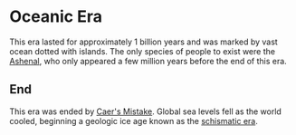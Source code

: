# Oceanic Era

This era lasted for approximately 1 billion years and was marked by vast ocean dotted with islands. The only species of people to exist were the [Ashenal](../../inhabitants/anthropoids/ashenal.md), who only appeared a few million years before the end of this era.

## End

This era was ended by [Caer's Mistake](../cataclysms/caers-mistake.md). Global sea levels fell as the world cooled, beginning a geologic ice age known as the [schismatic era](schismatic.md).